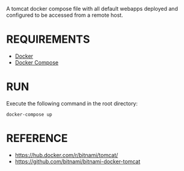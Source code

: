 A tomcat docker compose file with all default webapps deployed and configured to be accessed from a remote host.

# REQUIREMENTS

- [Docker](https://docs.docker.com/engine/install)
- [Docker Compose](https://docs.docker.com/compose/install/)

# RUN

Execute the following command in the root directory:

`docker-compose up`

# REFERENCE

- https://hub.docker.com/r/bitnami/tomcat/
- https://github.com/bitnami/bitnami-docker-tomcat